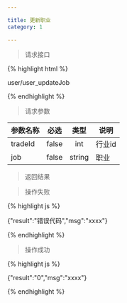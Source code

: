 ```yaml
---

title: 更新职业
category: 1

---
```


> 请求接口


{% highlight html %}

user/user_updateJob

{% endhighlight %}

> 请求参数

|参数名称			|必选		|类型		| 说明									
|-------------------|:---------:|:---------:|--------------------------------------------
|tradeId			|false		|int		|行业id			
|job				|false		|string		|职业


> 返回结果

> 操作失败

{% highlight js %}

{"result":"错误代码","msg":"xxxx"}

{% endhighlight %}

> 操作成功

{% highlight js %}

{"result":"0","msg":"xxxx"}

{% endhighlight %}
